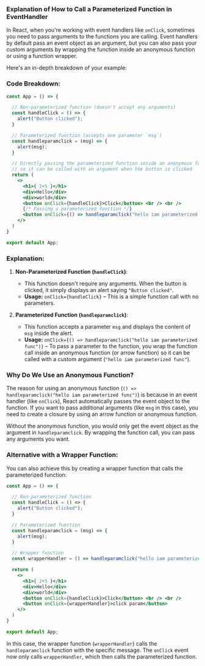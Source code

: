 
### Explanation of How to Call a Parameterized Function in EventHandler

In React, when you're working with event handlers like `onClick`, sometimes you need to pass arguments to the functions you are calling. Event handlers by default pass an event object as an argument, but you can also pass your custom arguments by wrapping the function inside an anonymous function or using a function wrapper.

Here's an in-depth breakdown of your example:

### Code Breakdown:

```jsx
const App = () => {

  // Non-parameterized function (doesn't accept any arguments)
  const handleClick = () => {
    alert("Button clicked");
  }

  // Parameterized function (accepts one parameter `msg`)
  const handleparamclick = (msg) => {
    alert(msg);
  }

  // Directly passing the parameterized function inside an anonymous function
  // so it can be called with an argument when the button is clicked
  return (
    <>
      <h1>{ 2+5 }</h1>
      <div>Hello</div>
      <div>world</div>
      <button onClick={handleClick}>Click</button> <br /> <br />
      {/* Passing a parameterized function */}
      <button onClick={() => handleparamclick("hello iam parameterized func")}>click param</button>
    </>
  )
}

export default App;
```

### Explanation:

1. **Non-Parameterized Function (`handleClick`)**:

   * This function doesn't require any arguments. When the button is clicked, it simply displays an alert saying `"Button clicked"`.
   * **Usage:** `onClick={handleClick}` – This is a simple function call with no parameters.

2. **Parameterized Function (`handleparamclick`)**:

   * This function accepts a parameter `msg` and displays the content of `msg` inside the alert.
   * **Usage:** `onClick={() => handleparamclick("hello iam parameterized func")}` – To pass a parameter to the function, you wrap the function call inside an anonymous function (or arrow function) so it can be called with a custom argument (`"hello iam parameterized func"`).

### Why Do We Use an Anonymous Function?

The reason for using an anonymous function (`() => handleparamclick("hello iam parameterized func")`) is because in an event handler (like `onClick`), React automatically passes the event object to the function. If you want to pass additional arguments (like `msg` in this case), you need to create a closure by using an arrow function or anonymous function.

Without the anonymous function, you would only get the event object as the argument in `handleparamclick`. By wrapping the function call, you can pass any arguments you want.

### Alternative with a Wrapper Function:

You can also achieve this by creating a wrapper function that calls the parameterized function:

```jsx
const App = () => {

  // Non-parameterized function
  const handleClick = () => {
    alert("Button clicked");
  }

  // Parameterized function
  const handleparamclick = (msg) => {
    alert(msg);
  }

  // Wrapper function
  const wrapperHandler = () => handleparamclick("hello iam parameterized func");

  return (
    <>
      <h1>{ 2+5 }</h1>
      <div>Hello</div>
      <div>world</div>
      <button onClick={handleClick}>Click</button> <br /> <br />
      <button onClick={wrapperHandler}>click param</button>
    </>
  )
}

export default App;
```

In this case, the wrapper function (`wrapperHandler`) calls the `handleparamclick` function with the specific message. The `onClick` event now only calls `wrapperHandler`, which then calls the parameterized function.